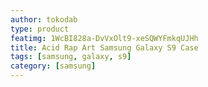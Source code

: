 ```yaml
---
author: tokodab
type: product
featimg: 1WcBI828a-DvVxOlt9-xeSQWYFmkqUJHh
title: Acid Rap Art Samsung Galaxy S9 Case
tags: [samsung, galaxy, s9]
category: [samsung]
---
```

